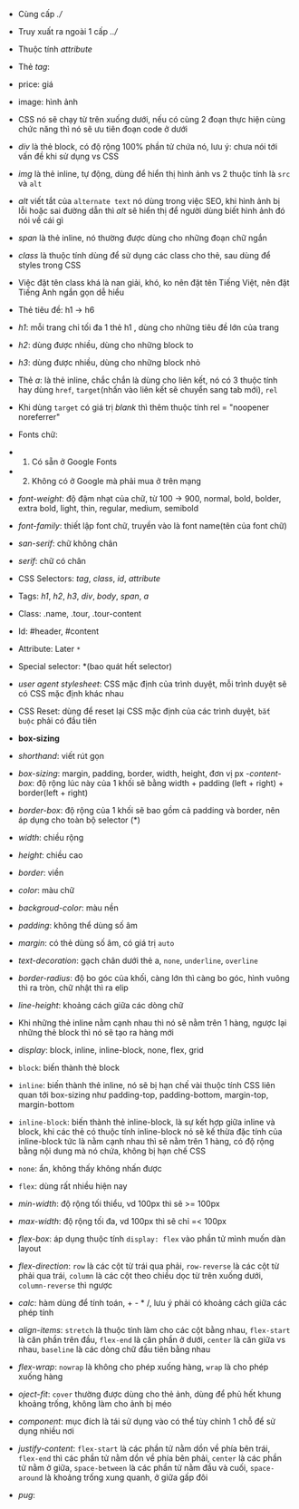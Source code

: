 - Cùng cấp _./_
- Truy xuất ra ngoài 1 cấp _../_
- Thuộc tính _attribute_
- Thẻ _tag_:
- price: giá
- image: hình ảnh

- CSS nó sẽ chạy từ trên xuống dưới, nếu có cùng 2 đoạn thực hiện cùng chức năng thì nó sẽ ưu tiên đoạn code ở dưới
- _div_ là thẻ block, có độ rộng 100% phần tử chứa nó, lưu ý: chưa nói tới vấn đề khi sử dụng vs CSS
- _img_ là thẻ inline, tự động, dùng để hiển thị hình ảnh vs 2 thuộc tính là `src` và `alt`
- _alt_ viết tắt của `alternate text` nó dùng trong việc SEO, khi hình ảnh bị lỗi hoặc sai đường dẫn thì _alt_ sẽ hiển thị để người dùng biết hình ảnh đó nói về cái gì
- _span_ là thẻ inline, nó thường được dùng cho những đoạn chữ ngắn
- _class_ là thuộc tính dùng để sử dụng các class cho thẻ, sau dùng để styles trong CSS
- Việc đặt tên class khá là nan giải, khó, ko nên đặt tên Tiếng Việt, nên đặt Tiếng Anh ngắn gọn dễ hiểu 
- Thẻ  tiêu đề: h1 -> h6
- _h1_: mỗi trang chỉ tối đa 1 thẻ h1 , dùng cho những tiêu đề lớn của trang
- _h2_: dùng được nhiều, dùng cho những block to
- _h3_: dùng được nhiều, dùng cho những block nhỏ
- Thẻ _a_: là thẻ inline, chắc chắn là dùng cho liên kết, nó có 3 thuộc tính hay dùng `href`,
`target`(nhấn vào liên kết sẽ chuyển sang tab mới), `rel`
- Khi dùng `target` có giá trị _blank_ thì thêm thuộc tính rel = "noopener noreferrer"
- Fonts chữ:
- 1. Có sẵn ở Google Fonts
- 2. Không có ở Google mà phải mua ở trên mạng
- _font-weight_: độ đậm nhạt của chữ, từ 100 -> 900, normal, bold, bolder, extra bold, light, thin, regular, medium, semibold
- _font-family_: thiết lập font chữ, truyền vào là font name(tên của font chữ)
- _san-serif_: chữ không chân
- _serif_: chữ có chân
- CSS Selectors: _tag_, _class_, _id_, _attribute_
- Tags: _h1_, _h2_, _h3_, _div_, _body_, _span_, _a_
- Class: .name, .tour, .tour-content
- Id: #header, #content
- Attribute: Later `*`
- Special selector: \*(bao quát hết selector)
- _user agent stylesheet_: CSS mặc định của trình duyệt, mỗi trình duyệt sẽ có CSS mặc định khác nhau
- CSS Reset: dùng để reset lại CSS mặc định của các trình duyệt, `bắt buộc` phải có đầu tiên
- **box-sizing**
- _shorthand_: viết rút gọn
- _box-sizing_: margin, padding, border, width, height, đơn vị px
-_content-box_: độ rộng lúc này của 1 khối sẽ bằng width + padding (left + right) + border(left + right)
- _border-box_: độ rộng của 1 khối sẽ bao gồm cả padding và border, nên áp dụng cho toàn bộ selector (\*)
- _width_: chiều rộng
- _height_: chiều cao
- _border_: viền
- _color_: màu chữ
- _backgroud-color_: màu nền
- _padding_: không thể dùng số âm
- _margin_: có thẻ dùng số âm, có giá trị `auto`
- _text-decoration_: gạch chân dưới thẻ a, `none`, `underline`, `overline`
- _border-radius_: độ bo góc của khối, càng lớn thì càng bo góc, hình vuông thì ra tròn, chữ nhật thì ra elip
- _line-height_: khoảng cách giữa các dòng chữ
- Khi những thẻ inline nằm cạnh nhau thì nó sẽ nằm trên 1 hàng, ngược lại những thẻ block thì nó sẽ tạo ra hàng mới 
- _display_: block, inline, inline-block, none, flex, grid
- `block`: biến thành thẻ block
- `inline`: biến thành thẻ inline, nó sẽ bị hạn chế vài thuộc tính CSS liên quan tới box-sizing như padding-top, padding-bottom, margin-top, margin-bottom
- `inline-block`: biến thành thẻ inline-block, là sự kết hợp giữa inline và block, khi các thẻ có thuộc tính inline-block nó sẽ kế thừa đặc tính của inline-block tức là nằm cạnh nhau thì sẽ nằm trên 1 hàng, có độ rộng bằng nội dung mà nó chứa, không bị hạn chế CSS
- `none`: ẩn, không thấy không nhấn được
- `flex`: dùng rất nhiều hiện nay
- _min-width_: độ rộng tối thiểu, vd 100px thì sẽ >= 100px
- _max-width_: độ rộng tối đa, vd 100px thì sẽ chỉ =< 100px
- _flex-box_: áp dụng thuộc tính `display: flex` vào phần tử mình muốn dàn layout
- _flex-direction_: `row` là các cột từ trái qua phải, `row-reverse` là các cột từ phải qua trái, `column` là các cột theo chiều dọc từ trên xuống dưới, `column-reverse` thì ngược
- _calc_: hàm dùng để tính toán, + - * /, lưu ý phải có khoảng cách giữa các phép tính
- _align-items_: `stretch` là thuộc tính làm cho các cột bằng nhau, `flex-start` là căn phần trên đầu, `flex-end` là căn phần ở dưới, `center` là căn giữa vs nhau, `baseline` là các dòng chữ đầu tiên bằng nhau
- _flex-wrap_: `nowrap` là không cho phép xuống hàng, `wrap` là cho phép xuống hàng
- _oject-fit_: `cover` thường được dùng cho thẻ ảnh, dùng để phủ hết khung khoảng trống, không làm cho ảnh bị méo
- _component_: mục đích là tái sử dụng vào có thể tùy chỉnh 1 chỗ để sử dụng nhiều nơi
- _justify-content_: `flex-start` là các phần tử nằm dồn về phía bên trái, `flex-end` thì các phần tử nằm dồn về phía bên phải, `center` là các phần tử nằm ở giữa, `space-between` là các phần tử nằm đầu và cuối, `space-around` là khoảng trống xung quanh, ở giữa gấp đôi
- _pug_: 